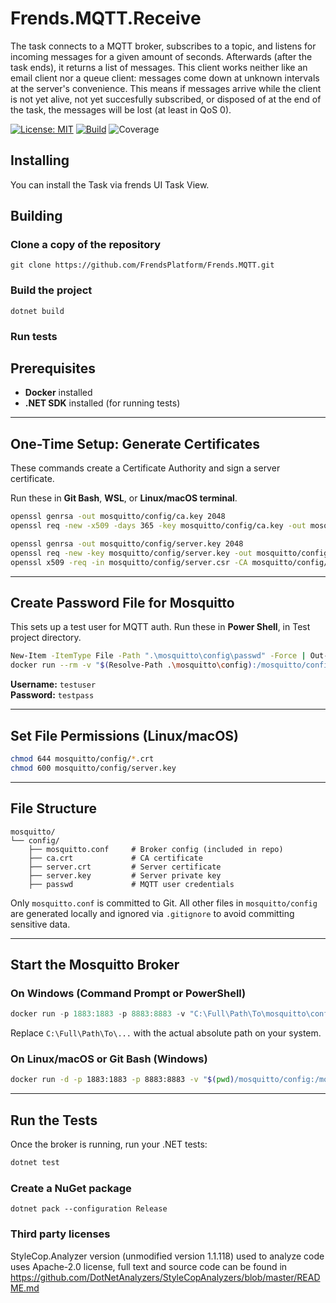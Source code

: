 ﻿# Frends.MQTT.Receive
The task connects to a MQTT broker, subscribes to a topic, and listens for incoming messages for a given amount of seconds. Afterwards (after the task ends), it returns a list of messages. This client works neither like an email client nor a queue client: messages come down at unknown intervals at the server's convenience. This means if messages arrive while the client is not yet alive, not yet succesfully subscribed, or disposed of at the end of the task, the messages will be lost (at least in QoS 0). 

[![License: MIT](https://img.shields.io/badge/License-MIT-green.svg)](https://opensource.org/licenses/MIT)
[![Build](https://github.com/FrendsPlatform/Frends.MQTT/actions/workflows/Receive_build_and_test_on_main.yml/badge.svg)](https://github.com/FrendsPlatform/Frends.MQTT/actions)
![Coverage](https://app-github-custom-badges.azurewebsites.net/Badge?key=FrendsPlatform/Frends.MQTT/Frends.MQTT.Receive|main)

## Installing

You can install the Task via frends UI Task View.

## Building

### Clone a copy of the repository

`git clone https://github.com/FrendsPlatform/Frends.MQTT.git`

### Build the project

`dotnet build`

### Run tests

## Prerequisites

- **Docker** installed  
- **.NET SDK** installed (for running tests)

---

## One-Time Setup: Generate Certificates

These commands create a Certificate Authority and sign a server certificate.

Run these in **Git Bash**, **WSL**, or **Linux/macOS terminal**.

```bash
openssl genrsa -out mosquitto/config/ca.key 2048
openssl req -new -x509 -days 365 -key mosquitto/config/ca.key -out mosquitto/config/ca.crt -subj "//CN=MQTT-Test-CA"

openssl genrsa -out mosquitto/config/server.key 2048
openssl req -new -key mosquitto/config/server.key -out mosquitto/config/server.csr -subj "//CN=localhost"
openssl x509 -req -in mosquitto/config/server.csr -CA mosquitto/config/ca.crt -CAkey mosquitto/config/ca.key -CAcreateserial -out mosquitto/config/server.crt -days 365
```

---

## Create Password File for Mosquitto

This sets up a test user for MQTT auth. Run these in **Power Shell**, in Test project directory.

```bash
New-Item -ItemType File -Path ".\mosquitto\config\passwd" -Force | Out-Null
docker run --rm -v "$(Resolve-Path .\mosquitto\config):/mosquitto/config" eclipse-mosquitto mosquitto_passwd -b /mosquitto/config/passwd testuser testpass
```

**Username:** `testuser`  
**Password:** `testpass`

---

## Set File Permissions (Linux/macOS)

```bash
chmod 644 mosquitto/config/*.crt
chmod 600 mosquitto/config/server.key
```

---

## File Structure

```
mosquitto/
└── config/
    ├── mosquitto.conf     # Broker config (included in repo)
    ├── ca.crt             # CA certificate
    ├── server.crt         # Server certificate
    ├── server.key         # Server private key
    ├── passwd             # MQTT user credentials
```

Only `mosquitto.conf` is committed to Git. All other files in `mosquitto/config` are generated locally and ignored via `.gitignore` to avoid committing sensitive data.

---

## Start the Mosquitto Broker

### On Windows (Command Prompt or PowerShell)

```powershell
docker run -p 1883:1883 -p 8883:8883 -v "C:\Full\Path\To\mosquitto\config:/mosquitto/config" eclipse-mosquitto
```

Replace `C:\Full\Path\To\...` with the actual absolute path on your system.

### On Linux/macOS or Git Bash (Windows)

```bash
docker run -d -p 1883:1883 -p 8883:8883 -v "$(pwd)/mosquitto/config:/mosquitto/config" eclipse-mosquitto
```

---

## Run the Tests

Once the broker is running, run your .NET tests:

```bash
dotnet test
```

### Create a NuGet package

`dotnet pack --configuration Release`

### Third party licenses

StyleCop.Analyzer version (unmodified version 1.1.118) used to analyze code uses Apache-2.0 license, full text and source code can be found in https://github.com/DotNetAnalyzers/StyleCopAnalyzers/blob/master/README.md
